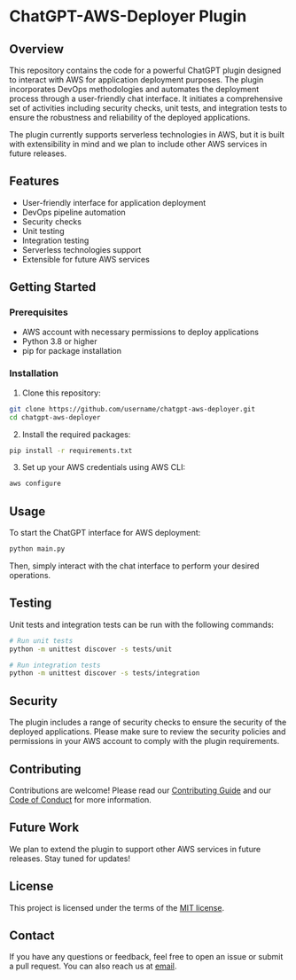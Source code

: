 # ChatGPT-AWS-Deployer Plugin

## Overview

This repository contains the code for a powerful ChatGPT plugin designed to interact with AWS for application deployment purposes. The plugin incorporates DevOps methodologies and automates the deployment process through a user-friendly chat interface. It initiates a comprehensive set of activities including security checks, unit tests, and integration tests to ensure the robustness and reliability of the deployed applications.

The plugin currently supports serverless technologies in AWS, but it is built with extensibility in mind and we plan to include other AWS services in future releases.

## Features

* User-friendly interface for application deployment
* DevOps pipeline automation
* Security checks
* Unit testing
* Integration testing
* Serverless technologies support
* Extensible for future AWS services

## Getting Started

### Prerequisites

* AWS account with necessary permissions to deploy applications
* Python 3.8 or higher
* pip for package installation

### Installation

1. Clone this repository:

```bash
git clone https://github.com/username/chatgpt-aws-deployer.git
cd chatgpt-aws-deployer
```

2. Install the required packages:

```bash
pip install -r requirements.txt
```

3. Set up your AWS credentials using AWS CLI:

```bash
aws configure
```

## Usage

To start the ChatGPT interface for AWS deployment:

```bash
python main.py
```

Then, simply interact with the chat interface to perform your desired operations.

## Testing

Unit tests and integration tests can be run with the following commands:

```bash
# Run unit tests
python -m unittest discover -s tests/unit

# Run integration tests
python -m unittest discover -s tests/integration
```

## Security

The plugin includes a range of security checks to ensure the security of the deployed applications. Please make sure to review the security policies and permissions in your AWS account to comply with the plugin requirements.

## Contributing

Contributions are welcome! Please read our [Contributing Guide](CONTRIBUTING.md) and our [Code of Conduct](CODE_OF_CONDUCT.md) for more information.

## Future Work

We plan to extend the plugin to support other AWS services in future releases. Stay tuned for updates!

## License

This project is licensed under the terms of the [MIT license](LICENSE.md).

## Contact

If you have any questions or feedback, feel free to open an issue or submit a pull request. You can also reach us at [email](mailto:info@chatgpt-aws-deployer.org).

